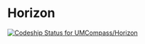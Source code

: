 Horizon
=======

[ ![Codeship Status for UMCompass/Horizon](https://www.codeship.io/projects/ee5895b0-f38c-0131-703c-46df43419009/status)](https://www.codeship.io/projects/27910)
